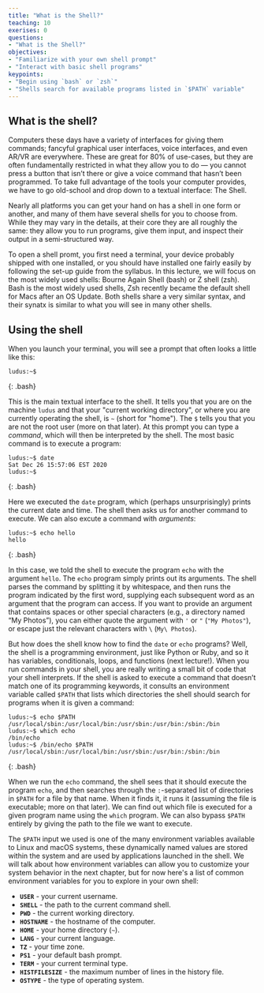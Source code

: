 ```yaml
---
title: "What is the Shell?"
teaching: 10 
exerises: 0
questions: 
- "What is the Shell?"
objectives:
- "Familiarize with your own shell prompt"
- "Interact with basic shell programs" 
keypoints:
- "Begin using `bash` or `zsh`"
- "Shells search for available programs listed in `$PATH` variable"
---
```


## What is the shell?
Computers these days have a variety of interfaces for giving them commands; fancyful graphical user interfaces, voice interfaces, and even AR/VR are everywhere. These are great for 80% of use-cases, but they are often fundamentally restricted in what they allow you to do — you cannot press a button that isn’t there or give a voice command that hasn’t been programmed. To take full advantage of the tools your computer provides, we have to go old-school and drop down to a textual interface: The Shell.

Nearly all platforms you can get your hand on has a shell in one form or another, and many of them have several shells for you to choose from. While they may vary in the details, at their core they are all roughly the same: they allow you to run programs, give them input, and inspect their output in a semi-structured way.

To open a shell promt, you first need a terminal, your device probably shipped with one installed, or you should have installed one fairly easily by following the set-up guide from the syllabus. In this lecture, we will focus on the most widely used shells: Bourne Again Shell (bash) or Z shell (zsh). Bash is the most widely used shells, Zsh recently became the default shell for Macs after an OS Update. Both shells share a very similar syntax, and their synatx is similar to what you will see in many other shells. 

## Using the shell
When you launch your terminal, you will see a prompt that often looks a little like this:
~~~
ludus:~$
~~~
{: .bash}

This is the main textual interface to the shell. It tells you that you are on the machine `ludus` and that your "current working directory", or where you are currently operating the shell, is `~` (short for "home"). The `$` tells you that you are not the root user (more on that later). At this prompt you can type a *command*, which will then be interpreted by the shell. The most basic command is to execute a program:

~~~
ludus:~$ date
Sat Dec 26 15:57:06 EST 2020
ludus:~$
~~~
{: .bash}

Here we executed the `date` program, which (perhaps unsurprisingly) prints the current date and time. The shell then asks us for another command to execute. We can also excute a command with *arguments*:

~~~
ludus:~$ echo hello
hello
~~~
{: .bash}

In this case, we told the shell to execute the program `echo` with the argument `hello`. The `echo` program simply prints out its arguments. The shell parses the command by splitting it by whitespace, and then runs the program indicated by the first word, supplying each subsequent word as an argument that the program can access. If you want to provide an argument that contains spaces or other special characters (e.g., a directory named “My Photos”), you can either quote the argument with `'` or `"` (`"My Photos"`), or escape just the relevant characters with `\` (`My\ Photos`).

But how does the shell know how to find the `date` or `echo` programs? Well, the shell is a programming environment, just like Python or Ruby, and so it has variables, conditionals, loops, and functions (next lecture!). When you run commands in your shell, you are really writing a small bit of code that your shell interprets. If the shell is asked to execute a command that doesn’t match one of its programming keywords, it consults an environment variable called `$PATH` that lists which directories the shell should search for programs when it is given a command:

~~~
ludus:~$ echo $PATH
/usr/local/sbin:/usr/local/bin:/usr/sbin:/usr/bin:/sbin:/bin
ludus:~$ which echo
/bin/echo
ludus:~$ /bin/echo $PATH
/usr/local/sbin:/usr/local/bin:/usr/sbin:/usr/bin:/sbin:/bin
~~~
{: .bash}

When we run the `echo` command, the shell sees that it should execute the program `echo`, and then searches through the `:`-separated list of directories in `$PATH` for a file by that name. When it finds it, it runs it (assuming the file is executable; more on that later). We can find out which file is executed for a given program name using the `which` program. We can also bypass `$PATH` entirely by giving the path to the file we want to execute.

The `$PATH` input we used is one of the many environment variables available to Linux and macOS systems, these dynamically named values are stored within the system and are used by applications launched in the shell. We will talk about how environment variables can allow you to customize your system behavior in the next chapter, but for now here's a list of common environment variables for you to explore in your own shell:

 - **`USER`** - your current username.
 - **`SHELL`** - the path to the current command shell.
 - **`PWD`** - the current working directory.
 - **`HOSTNAME`** - the hostname of the computer.
 - **`HOME`** - your home directory (`~`).
 - **`LANG`** - your current language.
 - **`TZ`** - your time zone.
 - **`PS1`** - your default bash prompt.
 - **`TERM`** - your current terminal type.
 - **`HISTFILESIZE`** - the maximum number of lines in the history file.
 - **`OSTYPE`** - the type of operating system.
